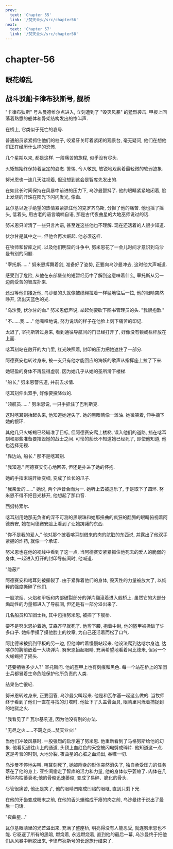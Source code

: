 ```yaml
---
prev:
  text: 'Chapter 55'
  link: '/焚天业火/src/chapter56'
next:
  text: 'Chapter 57'
  link: '/焚天业火/src/chapter58'
---
```


# chapter-56

## 眼花缭乱

## 战斗驳船卡律布狄斯号, 舰桥

"卡律布狄斯" 号从曼德维尔点进入, 立刻遭到了 "毁灭风暴" 的猛烈袭击. 甲板上回荡着熟悉的船体和骨架结构发出的惨叫声.

在桥上, 它类似于死亡的哀号.

普通船员紧紧抓住他们的柱子, 咬紧牙关盯着紧闭的观景台, 毫无疑问, 他们在想他们正在经历什么样的恐怖.

几个星期以来, 都是这样. 一段痛苦的旅程, 似乎没有尽头.

火蜥蜴始终保持着坚定的姿态. 警惕, 令人敬畏, 敏锐地观察着最轻微的软弱迹象.

努米恩也一连几天注视着, 但没想到这会是智库先发出的.

在如此长时间保持在风暴中前进的压力下, 乌沙曼颤抖了. 他的眼睛紧紧地闭着, 脸上发烧的汗珠在阳光下闪闪发光, 像血.

瓦尔基以近乎绝望的热情紧紧抓住他的克罗齐乌斯, 分担了他的痛苦. 他也摇了摇头, 低着头, 用古老的语言喃喃自语, 那是古代夜曲星的大地巫师说过的话.

努米恩只听清了一些只言片语, 甚至连这些他也不理解. 现在还活着的人很少知道.

伏尔甘是其中之一, 但他会再次崛起. 他必须这样.

在牧师和智库之间, 以及他们明显的斗争中, 努米恩花了一会儿时间才意识到乌沙曼有别的问题.

"宰托斯……" 努米恩挥舞着剑, 准备好了姿势, 正要向乌沙曼冲去, 这时他大声喊道.

感受到了危险, 从他在东部堡垒的短暂经历中了解到这意味着什么, 宰托斯从另一边向受苦的智库扑来.

还没等他们接近他, 乌沙曼的头就像被缆绳拉着一样猛地往后一拉, 他的眼睛突然睁开, 流出天蓝色的光.

"乌沙曼, 伏尔甘的血." 努米恩低声说, 举起剑要砍下图书管理员的头. "我很抱歉."

"不……我……" 他嘶哑地说, 努力说话的样子在他脸上刻下痛苦的印记.

太迟了, 宰托斯转过身来, 看到通往导航间的门已经打开了, 好像没有锁或栏杆放在上面.

喀耳刻站在敞开的大门里, 红光映照着, 封印的压力把她遮住了一部分.

阿德赛安也转过身来, 被一支只有他才能回应的海妖的歌声从指挥座上拉了下来.

她轻盈的身体不再显得虚弱, 因为她几乎从她的圣所滑下楼梯.

"船长," 努米恩警告道, 并前去求情.

喀耳刻伸出双手, 好像要投降似的.

"领航员……" 努米恩说, 一只手抓住了巴利斯克.

这时喀耳刻抬起头来, 他知道她迷失了. 她的黑眼睛像一滩油. 她微笑着, 伸手摘下她的银环.

其他几只火蜥蜴已经瞄准了目标, 但阿德赛安爬上楼梯, 误入他们的道路, 挡在喀耳刻和那些准备要摧毁她的战士之间. 可怜的船长不知道她已经死了, 即使他知道, 他也选择无视.

"靠边站, 船长." 那不是喀耳刻.

"我知道." 阿德赛安伤心地回答, 但还是扑进了她的怀抱.

她的手指末端开始变细, 变成了长长的爪子.

"我亲爱的……" 她说, 两个声音合而为一. 她听上去被逗乐了, 于是取下了圆环. 努米恩不得不把目光移开, 他想起了那口音.

西努特索尔.

喀耳刻用她那无负者的深不可测的黑眼珠和她那扭曲的疯狂的翻腾的眼睛俯视着阿德赛安, 她在阿德赛安脸上看到了让她踌躇的东西.

"你不是我的爱人," 他对那个披着喀耳刻借来的肉的肮脏的东西说, 并露出了他双手紧握的炸药, 就像一个承诺.

努米恩也在他的视线中看到了这一点, 当阿德赛安紧紧抓住他死去的爱人的脆弱的身体, 一起进入打开的封印导航间时, 他喊道.

"隐蔽!"

阿德赛安和喀耳刻被撕裂了. 由于紧靠着他们的身体, 毁灭性的力量被放大了, 以纯粹的强度撕碎了他们.

一股浓烟、火焰和甲板和内部破裂部分的弹片翻滚着进入舰桥上. 虽然它的大部分煽动性的力量都进入了导航间, 但还是有一部分溢出来了.

几名船员和军团士兵, 其中包括努米恩, 被摔了下舰桥.

要不是努米恩护着她, 艾森齐早就死了. 他弯下腰, 抱着中尉, 他的盔甲被撕破了许多口子. 她伸手摸了摸他脸上的纹章, 为自己还活着而松了口气.

阿比德米被扔到甲板的另一边, 但他呻吟着慢慢站起来. 他设法爬到达喀尔身边, 达喀尔的胸前嵌着一大块弹片. 努米恩抬起眼睛, 充满希望地看着阿比德米, 但另一个火蜥蜴摇了摇头.

"还要牺牲多少人?" 宰托斯问. 他的盔甲上也有刻痕和黑色. 每一个站在桥上的军团士兵都冒着生命危险保护他所负责的人类.

结果伤亡很轻.

努米恩转过身来, 正要回答, 乌沙曼尖叫起来. 他是和瓦尔基一起这么做的. 当牧师终于看到了他们一直在寻找的灯塔时, 他扯下了头盖骨面具, 眼睛里闪烁着捕捉到的地狱之火.

"我看见了!" 瓦尔基吼道, 因为他没有别的办法.

"无尽之火……不羁之炎…焚天业火!"

当他们冲破风暴时, 一股强烈的启示遍了努米恩. 他重新看到了马格努斯给他的幻象. 他看见通往山上的通道, 头顶上血红色的天空被闪电劈成碎片. 他知道这一点. 这是考验的时刻, 大地分裂, 夜曲星的心脏之血涌出, 吞噬一切.

乌沙曼不停地尖叫. 喀耳刻死了, 她被附身的形体突然消失了, 独自承受压力的任务落在了他的身上. 亚空间偷走了智库的活力和力量, 他的身体似乎萎缩了. 肉体在几秒钟内枯萎衰老;他的骨骼迅速萎缩, 变成了易碎、脆化的骨头.

尽管很痛苦, 他还是笑了, 他的眼睛凹陷成凹陷的眼眶, 直到只剩下光.

在他的牙齿变成粉末之前, 在他的舌头蜷缩成干瘪的肉之前, 乌沙曼终于说出了最后一句话.

"夜曲星…"

瓦尔基眼睛里的光芒溢出来, 充满了整座桥, 明亮得没有人能忍受, 就连努米恩也不能. 它驱逐了所有的黑暗, 燃烧着, 永远燃烧着, 直到他的最后一幕, 乌沙曼终于把他们从风暴中解脱出来, 卡律布狄斯号的长途旅行结束了.
